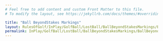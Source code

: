 ```yaml
---
# Feel free to add content and custom Front Matter to this file.
# To modify the layout, see https://jekyllrb.com/docs/themes/#overriding-theme-defaults

title: "Ball BeyondStakes Markings"
layout: RulesOfGolf/InPlay/GolfBall/LostBall/BallBeyondStakesMarkings/BallBeyondStakesMarkings
permalink: InPlay/GolfBall/LostBall/BallBeyondStakesMarkings/BallBeyondStakesMarkings.html
---
```

